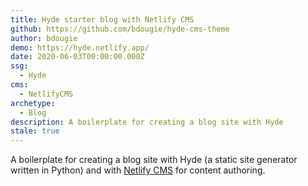 ```yaml
---
title: Hyde starter blog with Netlify CMS
github: https://github.com/bdougie/hyde-cms-theme
author: bdougie
demo: https://hyde.netlify.app/
date: 2020-06-03T00:00:00.000Z
ssg:
  - Hyde
cms:
  - NetlifyCMS
archetype:
  - Blog
description: A boilerplate for creating a blog site with Hyde
stale: true
---
```


A boilerplate for creating a blog site with Hyde (a static site generator written in Python) and with [Netlify CMS](https://www.netlifycms.org) for content authoring.